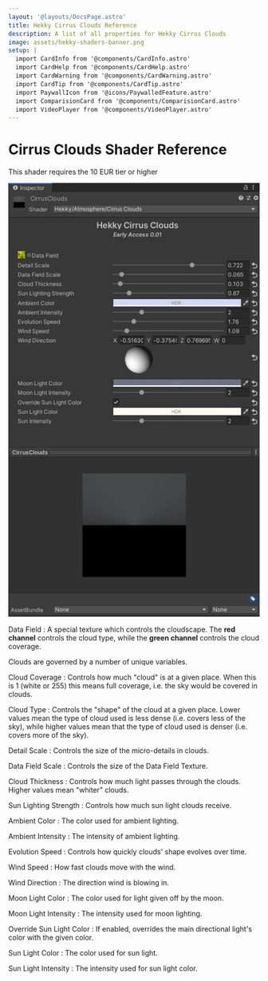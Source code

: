 ```yaml
---
layout: '@layouts/DocsPage.astro'
title: Hekky Cirrus Clouds Reference
description: A list of all properties for Hekky Cirrus Clouds
image: assets/hekky-shaders-banner.png
setup: | 
  import CardInfo from '@components/CardInfo.astro'
  import CardHelp from '@components/CardHelp.astro'
  import CardWarning from '@components/CardWarning.astro'
  import CardTip from '@components/CardTip.astro'
  import PaywallIcon from '@icons/PaywalledFeature.astro'
  import ComparisionCard from '@components/ComparisionCard.astro'
  import VideoPlayer from '@components/VideoPlayer.astro'
---
```

# Cirrus Clouds Shader Reference

<CardInfo title="Patreon only">
	This shader requires the 10 EUR tier or higher
</CardInfo>

![Shader Inspector](/en/hekkycirrusclouds_shader_inspector_full.webp)

Data Field
: A special texture which controls the cloudscape. The **red channel** controls the cloud type, while the **green channel** controls the cloud coverage.

<CardInfo title="Cloud what?">

Clouds are governed by a number of unique variables.

Cloud Coverage
: Controls how much "cloud" is at a given place. When this is 1 (white or 255) this means full coverage, i.e. the sky would be covered in clouds.

<VideoPlayer autoplay src="/shared/video/cloud-coverage-oscillation.mp4" />

Cloud Type
: Controls the "shape" of the cloud at a given place. Lower values mean the type of cloud used is less dense (i.e. covers less of the sky), while higher values mean that the type of cloud used is denser (i.e. covers more of the sky).

<VideoPlayer autoplay src="/shared/video/cloud-type-oscillation.mp4" />

</CardInfo>

Detail Scale
: Controls the size of the micro-details in clouds.

Data Field Scale
: Controls the size of the Data Field Texture.

Cloud Thickness
: Controls how much light passes through the clouds. Higher values mean "whiter" clouds.

Sun Lighting Strength
: Controls how much sun light clouds receive.

Ambient Color
: The color used for ambient lighting.

Ambient Intensity
: The intensity of ambient lighting.

Evolution Speed
: Controls how quickly clouds' shape evolves over time.

Wind Speed
: How fast clouds move with the wind.

Wind Direction
: The direction wind is blowing in.

Moon Light Color
: The color used for light given off by the moon.

Moon Light Intensity
: The intensity used for moon lighting.

Override Sun Light Color
: If enabled, overrides the main directional light's color with the given color.

Sun Light Color
: The color used for sun light.

Sun Light Intensity
: The intensity used for sun light color.
